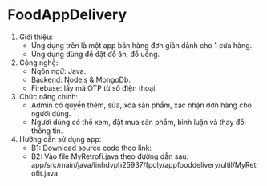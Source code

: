 # FoodAppDelivery<br>
1. Giới thiệu:
   - Ứng dụng trên là một app bán hàng đơn giản dành cho 1 cửa hàng.
   - Ứng dụng dùng để đặt đồ ăn, đồ uống.
2. Công nghệ:
   - Ngôn ngữ: Java.
   - Backend: Nodejs & MongoDb.
   - Firebase: lấy mã OTP từ số điện thoại.
3. Chức năng chính:
   - Admin có quyền thêm, sửa, xóa sản phẩm, xác nhận đơn hàng cho người dùng.
   - Người dùng có thể xem, đặt mua sản phẩm, bình luận và thay đổi thông tin.
4. Hướng dẫn sử dụng app:
   - B1: Download source code theo link:
   - B2: Vào file MyRetrofi.java theo đường dẫn sau: app/src/main/java/linhdvph25937/fpoly/appfooddelivery/ultil/MyRetrofit.java
